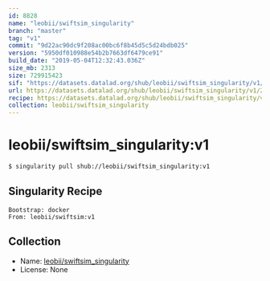 ```yaml
---
id: 8828
name: "leobii/swiftsim_singularity"
branch: "master"
tag: "v1"
commit: "9d22ac90dc9f208ac00bc6f8b45d5c5d24bdb025"
version: "5950df010988e54b2b7663df6479ce91"
build_date: "2019-05-04T12:32:43.036Z"
size_mb: 2313
size: 729915423
sif: "https://datasets.datalad.org/shub/leobii/swiftsim_singularity/v1/2019-05-04-9d22ac90-5950df01/5950df010988e54b2b7663df6479ce91.simg"
url: https://datasets.datalad.org/shub/leobii/swiftsim_singularity/v1/2019-05-04-9d22ac90-5950df01/
recipe: https://datasets.datalad.org/shub/leobii/swiftsim_singularity/v1/2019-05-04-9d22ac90-5950df01/Singularity
collection: leobii/swiftsim_singularity
---
```


# leobii/swiftsim_singularity:v1

```bash
$ singularity pull shub://leobii/swiftsim_singularity:v1
```

## Singularity Recipe

```singularity
Bootstrap: docker
From: leobii/swiftsim:v1
```

## Collection

 - Name: [leobii/swiftsim_singularity](https://github.com/leobii/swiftsim_singularity)
 - License: None

